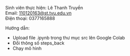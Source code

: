 Sinh viên thực hiện: Lê Thanh Truyền  
Email: 110120163@st.tvu.edu.vn  
Điện thoại: 0377165888

Hướng dẫn:
- Upload file .ipynb trong thư mục src lên Google Colab  
- Đổi thông số steps_back  
- Chạy mô hình